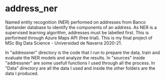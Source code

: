 # address_ner
Named entity recognition (NER) performed on addresses from Banco Santander database to identify the components of an address.
As NER is a supervised learning algorithm, addresses must be labelled first. This is performed through Azure Maps API (free trial).
This is my final project of MSc Big Data Science - Universidad de Navarra 2020-21.

In "addressner" directory is the code that I run to prepare the data, train and evaluate the NER models and analyze the results.
In "sources" inside "addressner" are some usefull functions I used through all the process.
In "Data" directory are all the data I used and inside the other folders are the data I produced.

